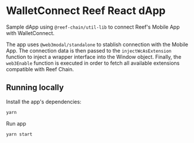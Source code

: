 # WalletConnect Reef React dApp

Sample dApp using `@reef-chain/util-lib` to connect Reef's Mobile App with WalletConnect.

The app uses `@web3modal/standalone` to stablish connection with the Mobile App. The connection data is then passed to the `injectWcAsExtension` function to inject a wrapper interface into the Window object. Finally, the `web3Enable` function is executed in order to fetch all available extensions compatible with Reef Chain.

## Running locally

Install the app's dependencies:

```bash
yarn
```
Run app

```bash
yarn start
```